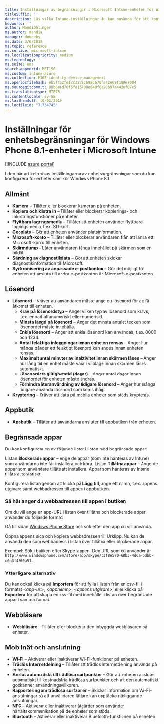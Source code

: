 ```yaml
---
title: Inställningar av begränsningar i Microsoft Intune-enheter för Windows Phone 8.1
titleSuffix: ''
description: Läs vilka Intune-inställningar du kan använda för att kontrollera enhetsinställningar och funktioner på enheter som kör Windows Phone 8.1.
keywords: ''
author: MandiOhlinger
ms.author: mandia
manager: dougeby
ms.date: 3/6/2018
ms.topic: reference
ms.service: microsoft-intune
ms.localizationpriority: medium
ms.technology: ''
ms.suite: ems
search.appverid: MET150
ms.custom: intune-azure
ms.collection: M365-identity-device-management
ms.openlocfilehash: eb5ffa2fe17c3272cb98c670fa42e69f189e7004
ms.sourcegitcommit: 88b6e6d70f5fa15708e640f6e20b97a442ef07c5
ms.translationtype: MTE75
ms.contentlocale: sv-SE
ms.lasthandoff: 10/02/2019
ms.locfileid: "71734745"
---
```

# <a name="microsoft-intune-windows-phone-81-device-restriction-settings"></a>Inställningar för enhetsbegränsningar för Windows Phone 8.1-enheter i Microsoft Intune

[!INCLUDE [azure_portal](../includes/azure_portal.md)]

I den här artikeln visas inställningarna av enhetsbegränsningar som du kan konfigurera för enheter som kör Windows Phone 8.1.


## <a name="general"></a>Allmänt

- **Kamera** – Tillåter eller blockerar kameran på enheten.
- **Kopiera och klistra in** – Tillåter eller blockerar kopierings- och inklistringsfunktioner på enheter.
- **Flyttbara lagringsmedia** – Tillåter att enheten använder flyttbara lagringsmedia, t.ex. SD-kort.
- **Geoplats** – Gör att enheten använder platsinformation.
- **Microsoft-konto** – Tillåter eller blockerar användaren från att länka ett Microsoft-konto till enheten.
- **Skärmdump** – Låter användaren fånga innehållet på skärmen som en bildfil.
- **Sändning av diagnostikdata** – Gör att enheten skickar diagnostikinformation till Microsoft.
- **Synkronisering av anpassade e-postkonton** – Gör det möjligt för enheten att ansluta till andra e-postkonton än Microsoft-e-postkonton.

## <a name="password"></a>Lösenord

- **Lösenord** – Kräver att användaren måste ange ett lösenord för att få åtkomst till enheten.
  - **Krav på lösenordstyp** – Anger vilken typ av lösenord som krävs, t.ex. enbart alfanumeriskt eller numeriskt.
  - **Minsta längd på lösenord** – Anger det minsta antalet tecken som lösenordet måste innehålla.
  - **Enkla lösenord** – Anger att enkla lösenord kan användas, t.ex. 0000 och 1234.
  - **Antal felaktiga inloggningar innan enheten rensas** – Anger hur många gånger ett felaktigt lösenord kan anges innan enheten rensas.
  - **Maximalt antal minuter av inaktivitet innan skärmen låses** – Anger hur lång tid en enhet måste vara i viloläge innan skärmen låses automatiskt.
  - **Lösenordets giltighetstid (dagar)** – Anger antal dagar innan lösenordet för enheten måste ändras.
  - **Förhindra återanvändning av tidigare lösenord** – Anger hur många tidigare använda lösenord som koms ihåg.
- **Kryptering** – Kräver att data på mobila enheter som stöds krypteras.

## <a name="app-store"></a>Appbutik

- **Appbutik** – Tillåter att användarna ansluter till appbutiken från enheten.

## <a name="restricted-apps"></a>Begränsade appar

Du kan konfigurera en av följande listor i listan med begränsade appar:

Listan **Blockerade appar** – Ange de appar (som inte hanteras av Intune) som användarna inte får installera och köra.
Listan **Tillåtna appar** – Ange de appar som användare tillåts att installera. Appar som hanteras av Intune tillåts automatiskt.

Konfigurera listan genom att klicka på **Lägg till**, ange ett namn, t.ex. appens utgivare samt webbadressen till appen i appbutiken.

### <a name="how-to-specify-the-url-to-an-app-in-the-store"></a>Så här anger du webbadressen till appen i butiken

Om du vill ange en app-URL i listan över tillåtna och blockerade appar använder du följande format:

Gå till sidan [Windows Phone Store](https://www.microsoft.com/store/apps/windows-phone) och sök efter den app du vill använda.

Öppna appens sida och kopiera webbadressen till Urklipp. Nu kan du använda den som webbadress i listan över tillåtna eller blockerade appar.

Exempel: Sök i butiken efter Skype-appen. Den URL som du använder är `http://www.windowsphone.com/store/app/skype/c3f8e570-68b3-4d6a-bdbb-c0a3f4360a51`.



### <a name="additional-options"></a>Ytterligare alternativ

Du kan också klicka på **Importera** för att fylla i listan från en csv-fil i formatet <*app-url*>, <*appnamn*>, <*appens utgivare*>, eller klicka på **Exportera** för att skapa en csv-fil med innehållet i listan över begränsade appar i samma format.


## <a name="browser"></a>Webbläsare

- **Webbläsare** – Tillåter eller blockerar den inbyggda webbläsaren på enheter.

## <a name="cellular-and-connectivity"></a>Mobilnät och anslutning

- **Wi-Fi** – Aktiverar eller inaktiverar Wi-Fi-funktioner på enheten.
- **Trådlös Internetdelning** – Tillåter att trådlös Internetdelning används på enheten.
- **Anslut automatiskt till trådlösa surfpunkter** – Gör att enheten ansluter automatiskt till kostnadsfria trådlösa surfpunkter och att den automatiskt godkänner användningsvillkoren.
- **Rapportering om trådlösa surfzoner** – Skickar information om Wi-Fi-anslutningar så att användaren lättare kan upptäcka närliggande anslutningar.
- **NFC** – Aktiverar eller inaktiverar åtgärder som använder närfältskommunikation på de enheter som stöds.
- **Bluetooth** – Aktiverar eller inaktiverar Bluetooth-funktionen på enheten.
